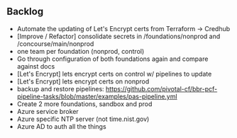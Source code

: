 ## Backlog

- Automate the updating of Let's Encrypt certs from Terraform -> Credhub
- [Improve / Refactor] consolidate secrets in /foundations/nonprod and /concourse/main/nonprod
- one team per foundation (nonprod, control)
- Go through configuration of both foundations again and compare against docs
- [Let's Encrypt] lets encrypt certs on control w/ pipelines to update
- [Let's Encrypt] lets encrypt certs on nonprod
- backup and restore pipelines: https://github.com/pivotal-cf/bbr-pcf-pipeline-tasks/blob/master/examples/pas-pipeline.yml
- Create 2 more foundations, sandbox and prod
- Azure service broker
- Azure specific NTP server (not time.nist.gov)
- Azure AD to auth all the things